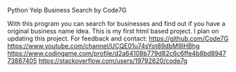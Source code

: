 Python Yelp Business Search
by Code7G

With this program you can search for businesses and find out if you have a original business name idea.
This is my first html based project. I plan on updating this project.
For feedback and contact:
https://github.com/Code7G
https://www.youtube.com/channel/UCQE01u74sYot89dbM9IHBhg
https://www.codingame.com/profile/d2a64108b779d82c6c6ffe4b8bd894773887405
https://stackoverflow.com/users/19792620/code7g